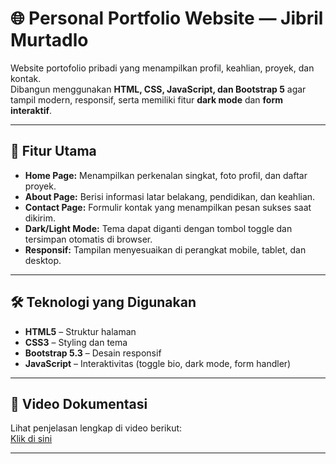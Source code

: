 # 🌐 Personal Portfolio Website — Jibril Murtadlo

Website portofolio pribadi yang menampilkan profil, keahlian, proyek, dan kontak.  
Dibangun menggunakan **HTML, CSS, JavaScript, dan Bootstrap 5** agar tampil modern, responsif, serta memiliki fitur **dark mode** dan **form interaktif**.

---

## 🚀 Fitur Utama
- **Home Page:** Menampilkan perkenalan singkat, foto profil, dan daftar proyek.
- **About Page:** Berisi informasi latar belakang, pendidikan, dan keahlian.
- **Contact Page:** Formulir kontak yang menampilkan pesan sukses saat dikirim.
- **Dark/Light Mode:** Tema dapat diganti dengan tombol toggle dan tersimpan otomatis di browser.
- **Responsif:** Tampilan menyesuaikan di perangkat mobile, tablet, dan desktop.

---

## 🛠️ Teknologi yang Digunakan
- **HTML5** – Struktur halaman
- **CSS3** – Styling dan tema
- **Bootstrap 5.3** – Desain responsif
- **JavaScript** – Interaktivitas (toggle bio, dark mode, form handler)

---

## 🎥 Video Dokumentasi
Lihat penjelasan lengkap di video berikut:  
[Klik di sini](https://youtu.be/iNMPhSbm9kw)

---
